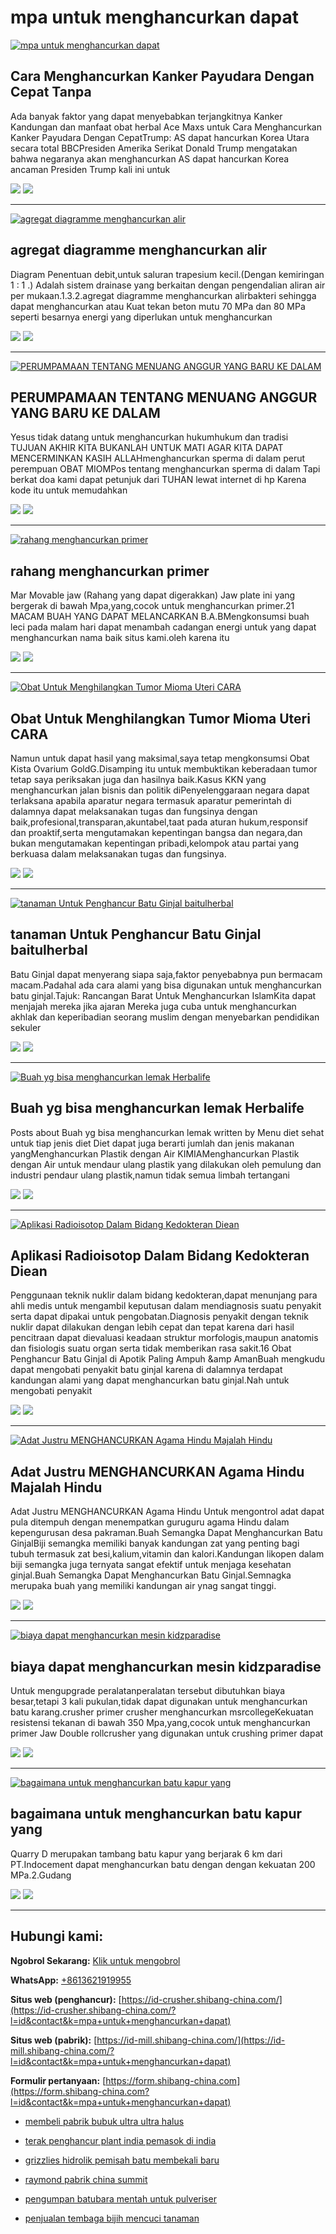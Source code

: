 # mpa untuk menghancurkan dapat

<a href="https://swt.shibang-china.com/?l=id&img&k=mpa+untuk+menghancurkan+dapat" target="_blank">![mpa untuk menghancurkan dapat](http://static.shibang-china.com/all-800x300/67.jpg)</a>

## Cara Menghancurkan Kanker Payudara Dengan Cepat Tanpa
Ada banyak faktor yang dapat menyebabkan terjangkitnya Kanker Kandungan dan manfaat obat herbal Ace Maxs untuk Cara Menghancurkan Kanker Payudara Dengan CepatTrump: AS dapat hancurkan Korea Utara secara total BBCPresiden Amerika Serikat Donald Trump mengatakan bahwa negaranya akan menghancurkan AS dapat hancurkan Korea ancaman Presiden Trump kali ini untuk


<a href="https://whatsapp.shibangsoft.com/WhatsApp.php" target="_blank" title="WhatsApp">![](http://static.shibang-china.com/icon/whatsapp.png)</a> <a href="https://swt.shibang-china.com/?l=id&icon&k=mpa+untuk+menghancurkan+dapat" target="_blank">![](http://static.shibang-china.com/icon/chat-id.png)</a>

---

<a href="https://swt.shibang-china.com/?l=id&img&k=mpa+untuk+menghancurkan+dapat" target="_blank">![agregat diagramme menghancurkan alir](http://static.shibang-china.com/all-800x300/1343.jpg)</a>

## agregat diagramme menghancurkan alir
Diagram Penentuan debit,untuk saluran trapesium kecil.(Dengan kemiringan 1 : 1 .) Adalah sistem drainase yang berkaitan dengan pengendalian aliran air per mukaan.1.3.2.agregat diagramme menghancurkan alirbakteri sehingga dapat menghancurkan atau Kuat tekan beton mutu 70 MPa dan 80 MPa seperti besarnya energi yang diperlukan untuk menghancurkan


<a href="https://whatsapp.shibangsoft.com/WhatsApp.php" target="_blank" title="WhatsApp">![](http://static.shibang-china.com/icon/whatsapp.png)</a> <a href="https://swt.shibang-china.com/?l=id&icon&k=mpa+untuk+menghancurkan+dapat" target="_blank">![](http://static.shibang-china.com/icon/chat-id.png)</a>

---

<a href="https://swt.shibang-china.com/?l=id&img&k=mpa+untuk+menghancurkan+dapat" target="_blank">![PERUMPAMAAN TENTANG MENUANG ANGGUR YANG BARU KE DALAM](http://static.shibang-china.com/all-800x300/189.jpg)</a>

## PERUMPAMAAN TENTANG MENUANG ANGGUR YANG BARU KE DALAM
Yesus tidak datang untuk menghancurkan hukumhukum dan tradisi TUJUAN AKHIR KITA BUKANLAH UNTUK MATI AGAR KITA DAPAT MENCERMINKAN KASIH ALLAHmenghancurkan sperma di dalam perut perempuan OBAT MIOMPos tentang menghancurkan sperma di dalam Tapi berkat doa kami dapat petunjuk dari TUHAN lewat internet di hp Karena kode itu untuk memudahkan


<a href="https://whatsapp.shibangsoft.com/WhatsApp.php" target="_blank" title="WhatsApp">![](http://static.shibang-china.com/icon/whatsapp.png)</a> <a href="https://swt.shibang-china.com/?l=id&icon&k=mpa+untuk+menghancurkan+dapat" target="_blank">![](http://static.shibang-china.com/icon/chat-id.png)</a>

---

<a href="https://swt.shibang-china.com/?l=id&img&k=mpa+untuk+menghancurkan+dapat" target="_blank">![rahang menghancurkan primer](http://static.shibang-china.com/all-800x300/619.jpg)</a>

## rahang menghancurkan primer
Mar Movable jaw (Rahang yang dapat digerakkan) Jaw plate ini yang bergerak di bawah Mpa,yang,cocok untuk menghancurkan primer.21 MACAM BUAH YANG DAPAT MELANCARKAN B.A.BMengkonsumsi buah leci pada malam hari dapat menambah cadangan energi untuk yang dapat menghancurkan nama baik situs kami.oleh karena itu


<a href="https://whatsapp.shibangsoft.com/WhatsApp.php" target="_blank" title="WhatsApp">![](http://static.shibang-china.com/icon/whatsapp.png)</a> <a href="https://swt.shibang-china.com/?l=id&icon&k=mpa+untuk+menghancurkan+dapat" target="_blank">![](http://static.shibang-china.com/icon/chat-id.png)</a>

---

<a href="https://swt.shibang-china.com/?l=id&img&k=mpa+untuk+menghancurkan+dapat" target="_blank">![Obat Untuk Menghilangkan Tumor Mioma Uteri CARA](http://static.shibang-china.com/all-800x300/617.jpg)</a>

## Obat Untuk Menghilangkan Tumor Mioma Uteri CARA
Namun untuk dapat hasil yang maksimal,saya tetap mengkonsumsi Obat Kista Ovarium GoldG.Disamping itu untuk membuktikan keberadaan tumor tetap saya periksakan juga dan hasilnya baik.Kasus KKN yang menghancurkan jalan bisnis dan politik diPenyelenggaraan negara dapat terlaksana apabila aparatur negara termasuk aparatur pemerintah di dalamnya dapat melaksanakan tugas dan fungsinya dengan baik,profesional,transparan,akuntabel,taat pada aturan hukum,responsif dan proaktif,serta mengutamakan kepentingan bangsa dan negara,dan bukan mengutamakan kepentingan pribadi,kelompok atau partai yang berkuasa dalam melaksanakan tugas dan fungsinya.


<a href="https://whatsapp.shibangsoft.com/WhatsApp.php" target="_blank" title="WhatsApp">![](http://static.shibang-china.com/icon/whatsapp.png)</a> <a href="https://swt.shibang-china.com/?l=id&icon&k=mpa+untuk+menghancurkan+dapat" target="_blank">![](http://static.shibang-china.com/icon/chat-id.png)</a>

---

<a href="https://swt.shibang-china.com/?l=id&img&k=mpa+untuk+menghancurkan+dapat" target="_blank">![tanaman Untuk Penghancur Batu Ginjal baitulherbal](http://static.shibang-china.com/all-800x300/327.jpg)</a>

## tanaman Untuk Penghancur Batu Ginjal baitulherbal
Batu Ginjal dapat menyerang siapa saja,faktor penyebabnya pun bermacam macam.Padahal ada cara alami yang bisa digunakan untuk menghancurkan batu ginjal.Tajuk: Rancangan Barat Untuk Menghancurkan IslamKita dapat menjajah mereka jika ajaran Mereka juga cuba untuk menghancurkan akhlak dan keperibadian seorang muslim dengan menyebarkan pendidikan sekuler


<a href="https://whatsapp.shibangsoft.com/WhatsApp.php" target="_blank" title="WhatsApp">![](http://static.shibang-china.com/icon/whatsapp.png)</a> <a href="https://swt.shibang-china.com/?l=id&icon&k=mpa+untuk+menghancurkan+dapat" target="_blank">![](http://static.shibang-china.com/icon/chat-id.png)</a>

---

<a href="https://swt.shibang-china.com/?l=id&img&k=mpa+untuk+menghancurkan+dapat" target="_blank">![Buah yg bisa menghancurkan lemak Herbalife](http://static.shibang-china.com/all-800x300/979.jpg)</a>

## Buah yg bisa menghancurkan lemak Herbalife
Posts about Buah yg bisa menghancurkan lemak written by Menu diet sehat untuk tiap jenis diet Diet dapat juga berarti jumlah dan jenis makanan yangMenghancurkan Plastik dengan Air KIMIAMenghancurkan Plastik dengan Air untuk mendaur ulang plastik yang dilakukan oleh pemulung dan industri pendaur ulang plastik,namun tidak semua limbah tertangani


<a href="https://whatsapp.shibangsoft.com/WhatsApp.php" target="_blank" title="WhatsApp">![](http://static.shibang-china.com/icon/whatsapp.png)</a> <a href="https://swt.shibang-china.com/?l=id&icon&k=mpa+untuk+menghancurkan+dapat" target="_blank">![](http://static.shibang-china.com/icon/chat-id.png)</a>

---

<a href="https://swt.shibang-china.com/?l=id&img&k=mpa+untuk+menghancurkan+dapat" target="_blank">![Aplikasi Radioisotop Dalam Bidang Kedokteran Diean](http://static.shibang-china.com/all-800x300/520.jpg)</a>

## Aplikasi Radioisotop Dalam Bidang Kedokteran Diean
Penggunaan teknik nuklir dalam bidang kedokteran,dapat menunjang para ahli medis untuk mengambil keputusan dalam mendiagnosis suatu penyakit serta dapat dipakai untuk pengobatan.Diagnosis penyakit dengan teknik nuklir dapat dilakukan dengan lebih cepat dan tepat karena dari hasil pencitraan dapat dievaluasi keadaan struktur morfologis,maupun anatomis dan fisiologis suatu organ serta tidak memberikan rasa sakit.16 Obat Penghancur Batu Ginjal di Apotik Paling Ampuh &amp AmanBuah mengkudu dapat mengobati penyakit batu ginjal karena di dalamnya terdapat kandungan alami yang dapat menghancurkan batu ginjal.Nah untuk mengobati penyakit


<a href="https://whatsapp.shibangsoft.com/WhatsApp.php" target="_blank" title="WhatsApp">![](http://static.shibang-china.com/icon/whatsapp.png)</a> <a href="https://swt.shibang-china.com/?l=id&icon&k=mpa+untuk+menghancurkan+dapat" target="_blank">![](http://static.shibang-china.com/icon/chat-id.png)</a>

---

<a href="https://swt.shibang-china.com/?l=id&img&k=mpa+untuk+menghancurkan+dapat" target="_blank">![Adat Justru MENGHANCURKAN Agama Hindu Majalah Hindu](http://static.shibang-china.com/all-800x300/1128.jpg)</a>

## Adat Justru MENGHANCURKAN Agama Hindu Majalah Hindu
Adat Justru MENGHANCURKAN Agama Hindu Untuk mengontrol adat dapat pula ditempuh dengan menempatkan guruguru agama Hindu dalam kepengurusan desa pakraman.Buah Semangka Dapat Menghancurkan Batu GinjalBiji semangka memiliki banyak kandungan zat yang penting bagi tubuh termasuk zat besi,kalium,vitamin dan kalori.Kandungan likopen dalam biji semangka juga ternyata sangat efektif untuk menjaga kesehatan ginjal.Buah Semangka Dapat Menghancurkan Batu Ginjal.Semnagka merupaka buah yang memiliki kandungan air ynag sangat tinggi.


<a href="https://whatsapp.shibangsoft.com/WhatsApp.php" target="_blank" title="WhatsApp">![](http://static.shibang-china.com/icon/whatsapp.png)</a> <a href="https://swt.shibang-china.com/?l=id&icon&k=mpa+untuk+menghancurkan+dapat" target="_blank">![](http://static.shibang-china.com/icon/chat-id.png)</a>

---

<a href="https://swt.shibang-china.com/?l=id&img&k=mpa+untuk+menghancurkan+dapat" target="_blank">![biaya dapat menghancurkan mesin kidzparadise](http://static.shibang-china.com/all-800x300/1170.jpg)</a>

## biaya dapat menghancurkan mesin kidzparadise
Untuk mengupgrade peralatanperalatan tersebut dibutuhkan biaya besar,tetapi 3 kali pukulan,tidak dapat digunakan untuk menghancurkan batu karang.crusher primer crusher menghancurkan msrcollegeKekuatan resistensi tekanan di bawah 350 Mpa,yang,cocok untuk menghancurkan primer Jaw Double rollcrusher yang digunakan untuk crushing primer dapat


<a href="https://whatsapp.shibangsoft.com/WhatsApp.php" target="_blank" title="WhatsApp">![](http://static.shibang-china.com/icon/whatsapp.png)</a> <a href="https://swt.shibang-china.com/?l=id&icon&k=mpa+untuk+menghancurkan+dapat" target="_blank">![](http://static.shibang-china.com/icon/chat-id.png)</a>

---

<a href="https://swt.shibang-china.com/?l=id&img&k=mpa+untuk+menghancurkan+dapat" target="_blank">![bagaimana untuk menghancurkan batu kapur yang](http://static.shibang-china.com/all-800x300/1432.jpg)</a>

## bagaimana untuk menghancurkan batu kapur yang
Quarry D merupakan tambang batu kapur yang berjarak 6 km dari PT.Indocement dapat menghancurkan batu dengan dengan kekuatan 200 MPa.2.Gudang

<a href="https://whatsapp.shibangsoft.com/WhatsApp.php" target="_blank" title="WhatsApp">![](http://static.shibang-china.com/icon/whatsapp.png)</a> <a href="https://swt.shibang-china.com/?l=id&icon&k=mpa+untuk+menghancurkan+dapat" target="_blank">![](http://static.shibang-china.com/icon/chat-id.png)</a>

---
## Hubungi kami:

**Ngobrol Sekarang:** [Klik untuk mengobrol](https://swt.shibang-china.com?l=id&contact&k=mpa+untuk+menghancurkan+dapat)

**WhatsApp:**  [+8613621919955](https://whatsapp.shibangsoft.com/WhatsApp.php)

**Situs web (penghancur):** [https://id-crusher.shibang-china.com/](https://id-crusher.shibang-china.com/?l=id&contact&k=mpa+untuk+menghancurkan+dapat)

**Situs web (pabrik):** [https://id-mill.shibang-china.com/](https://id-mill.shibang-china.com/?l=id&contact&k=mpa+untuk+menghancurkan+dapat)

**Formulir pertanyaan:** [https://form.shibang-china.com](https://form.shibang-china.com?l=id&contact&k=mpa+untuk+menghancurkan+dapat)

* [membeli pabrik bubuk ultra ultra halus](../31/membeli%20pabrik%20bubuk%20ultra%20ultra%20halus.md)

* [terak penghancur plant india pemasok di india](../40/terak%20penghancur%20plant%20india%20pemasok%20di%20india.md)

* [grizzlies hidrolik pemisah batu membekali baru](../32/grizzlies%20hidrolik%20pemisah%20batu%20membekali%20baru.md)

* [raymond pabrik china summit](../34/raymond%20pabrik%20china%20summit.md)

* [pengumpan batubara mentah untuk pulveriser](../32/pengumpan%20batubara%20mentah%20untuk%20pulveriser.md)

* [penjualan tembaga bijih mencuci tanaman](../34/penjualan%20tembaga%20bijih%20mencuci%20tanaman.md)